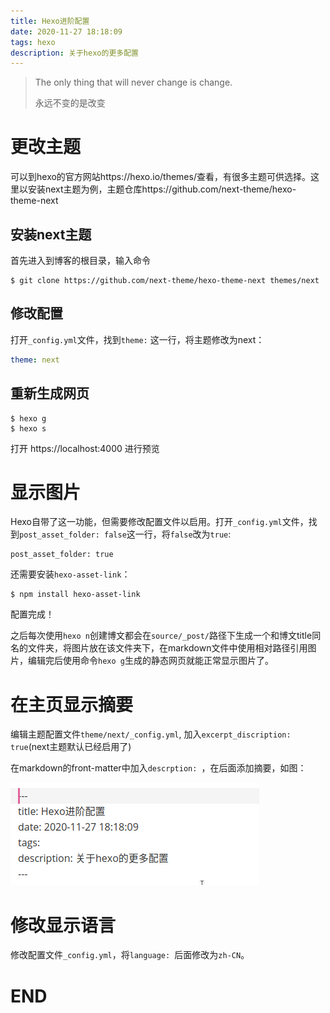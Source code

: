 ```yaml
---
title: Hexo进阶配置
date: 2020-11-27 18:18:09
tags: hexo
description: 关于hexo的更多配置
---
```


> The only thing that will never change is change.
>
> 永远不变的是改变

# 更改主题

可以到hexo的官方网站https://hexo.io/themes/查看，有很多主题可供选择。这里以安装next主题为例，主题仓库https://github.com/next-theme/hexo-theme-next

## 安装next主题

首先进入到博客的根目录，输入命令

```shell
$ git clone https://github.com/next-theme/hexo-theme-next themes/next
```

## 修改配置

打开`_config.yml`文件，找到`theme:` 这一行，将主题修改为next：

```yml
theme: next
```

## 重新生成网页

```shell
$ hexo g
$ hexo s
```

打开 https://localhost:4000 进行预览

# 显示图片

Hexo自带了这一功能，但需要修改配置文件以启用。打开`_config.yml`文件，找到`post_asset_folder: false`这一行，将`false`改为`true`:

```shell
post_asset_folder: true
```

还需要安装`hexo-asset-link`：

```shell
$ npm install hexo-asset-link
```

配置完成！

之后每次使用`hexo n`创建博文都会在`source/_post/`路径下生成一个和博文title同名的文件夹，将图片放在该文件夹下，在markdown文件中使用相对路径引用图片，编辑完后使用命令`hexo g`生成的静态网页就能正常显示图片了。

# 在主页显示摘要

编辑主题配置文件`theme/next/_config.yml`, 加入`excerpt_discription: true`(next主题默认已经启用了)

在markdown的front-matter中加入`descrption: `，在后面添加摘要，如图：

![image-20201130162801488](Hexo进阶配置/image-20201130162801488.png)

# 修改显示语言

修改配置文件`_config.yml`，将`language: `后面修改为`zh-CN`。

# END
